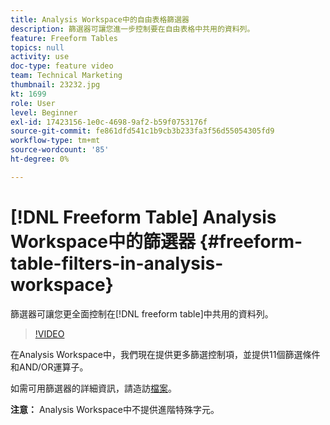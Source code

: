 ```yaml
---
title: Analysis Workspace中的自由表格篩選器
description: 篩選器可讓您進一步控制要在自由表格中共用的資料列。
feature: Freeform Tables
topics: null
activity: use
doc-type: feature video
team: Technical Marketing
thumbnail: 23232.jpg
kt: 1699
role: User
level: Beginner
exl-id: 17423156-1e0c-4698-9af2-b59f0753176f
source-git-commit: fe861dfd541c1b9cb3b233fa3f56d55054305fd9
workflow-type: tm+mt
source-wordcount: '85'
ht-degree: 0%

---
```


# [!DNL Freeform Table] Analysis Workspace中的篩選器 {#freeform-table-filters-in-analysis-workspace}

篩選器可讓您更全面控制在[!DNL freeform table]中共用的資料列。

>[!VIDEO](https://video.tv.adobe.com/v/23232/?quality=12)

在Analysis Workspace中，我們現在提供更多篩選控制項，並提供11個篩選條件和AND/OR運算子。

如需可用篩選器的詳細資訊，請造訪[檔案](https://experienceleague.adobe.com/docs/analytics-platform/using/cja-workspace/visualizations/freeform-table/pagination-filtering-sorting.html#cja-workspace?lang=en)。

**注意：** Analysis Workspace中不提供進階特殊字元。
